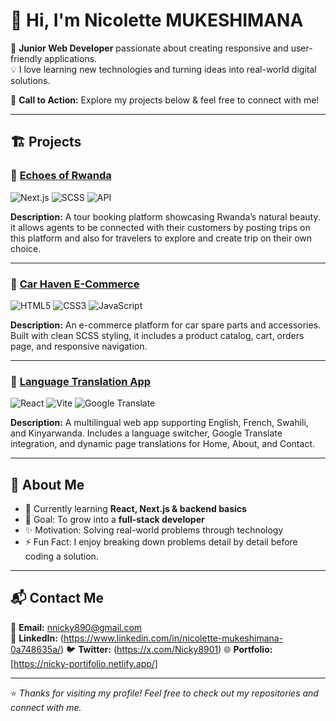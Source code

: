 # 👋 Hi, I'm Nicolette MUKESHIMANA  

🎯 **Junior Web Developer** passionate about creating responsive and user-friendly applications.  
💡 I love learning new technologies and turning ideas into real-world digital solutions.  

🚀 **Call to Action:** Explore my projects below & feel free to connect with me!  

---

## 🏗️ Projects  

### 🔹 [Echoes of Rwanda](https://github.com/nicolette123/E_Tour)  
![Next.js](https://img.shields.io/badge/Next.js-000000?style=flat&logo=nextdotjs&logoColor=white) 
![SCSS](https://img.shields.io/badge/SCSS-CC6699?style=flat&logo=sass&logoColor=white) 
![API](https://img.shields.io/badge/API-336791?style=flat&logo=fastapi&logoColor=white)  

**Description:** A tour booking platform showcasing Rwanda’s natural beauty. it allows agents to be connected with their customers by posting trips on this platform and also for travelers to explore and create trip on their own choice.

---

### 🔹 [Car Haven E-Commerce](https://github.com/nicolette123/car-haven)  
![HTML5](https://img.shields.io/badge/HTML5-E34F26?style=flat&logo=html5&logoColor=white) 
![CSS3](https://img.shields.io/badge/CSS3-1572B6?style=flat&logo=css3&logoColor=white) 
![JavaScript](https://img.shields.io/badge/JavaScript-F7DF1E?style=flat&logo=javascript&logoColor=black)  

**Description:** An e-commerce platform for car spare parts and accessories. Built with clean SCSS styling, it includes a product catalog, cart, orders page, and responsive navigation.  


---

### 🔹 [Language Translation App](https://github.com/nicolette123/Skillseed-language-google)  
![React](https://img.shields.io/badge/React-20232A?style=flat&logo=react&logoColor=61DAFB) 
![Vite](https://img.shields.io/badge/Vite-646CFF?style=flat&logo=vite&logoColor=white) 
![Google Translate](https://img.shields.io/badge/Google%20Translate-4285F4?style=flat&logo=googletranslate&logoColor=white)  

**Description:** A multilingual web app supporting English, French, Swahili, and Kinyarwanda. Includes a language switcher, Google Translate integration, and dynamic page translations for Home, About, and Contact.  


---

## 🙋 About Me  

- 🌱 Currently learning **React, Next.js & backend basics**  
- 🎯 Goal: To grow into a **full-stack developer**  
- ✨ Motivation: Solving real-world problems through technology  
- ⚡ Fun Fact: I enjoy breaking down problems detail by detail before coding a solution.  

---

## 📬 Contact Me  

📧 **Email:** nnicky890@gmail.com  
💼 **LinkedIn:** (https://www.linkedin.com/in/nicolette-mukeshimana-0a748635a/)
🐦 **Twitter:** (https://x.com/Nicky8901)
🌐 **Portfolio:** [https://nicky-portifolio.netlify.app/]

---

⭐ *Thanks for visiting my profile! Feel free to check out my repositories and connect with me.*  
